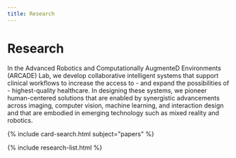 ```yaml
---
title: Research
---
```


# <i class="fas fa-microscope"></i>Research

In the Advanced Robotics and Computationally AugmenteD Environments (ARCADE) Lab, we develop
collaborative intelligent systems that support clinical workflows to increase the access to - and
expand the possibilities of - highest-quality healthcare. In designing these systems, we pioneer
human-centered solutions that are enabled by synergistic advancements across imaging, computer
vision, machine learning, and interaction design and that are embodied in emerging technology such
as mixed reality and robotics.

<!-- section break -->

{% include card-search.html subject="papers" %}

{% include research-list.html %}
